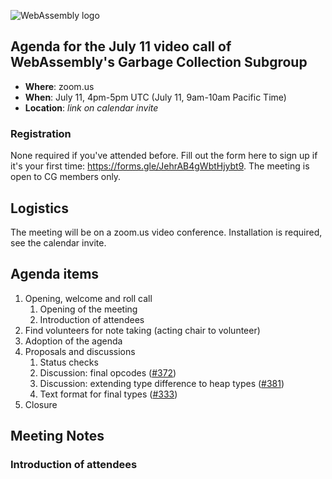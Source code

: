 ![WebAssembly logo](/images/WebAssembly.png)

## Agenda for the July 11 video call of WebAssembly's Garbage Collection Subgroup

- **Where**: zoom.us
- **When**: July 11, 4pm-5pm UTC (July 11, 9am-10am Pacific Time)
- **Location**: *link on calendar invite*

### Registration

None required if you've attended before. Fill out the form here to sign up if
it's your first time: https://forms.gle/JehrAB4gWbtHjybt9. The meeting is open
to CG members only.

## Logistics

The meeting will be on a zoom.us video conference.
Installation is required, see the calendar invite.

## Agenda items

1. Opening, welcome and roll call
    1. Opening of the meeting
    1. Introduction of attendees
1. Find volunteers for note taking (acting chair to volunteer)
1. Adoption of the agenda
1. Proposals and discussions
    1. Status checks
    1. Discussion: final opcodes ([#372](https://github.com/WebAssembly/gc/pull/372))
    1. Discussion: extending type difference to heap types ([#381](https://github.com/WebAssembly/gc/issues/381))
    1. Text format for final types ([#333](https://github.com/WebAssembly/gc/issues/333))
1. Closure

## Meeting Notes

### Introduction of attendees
